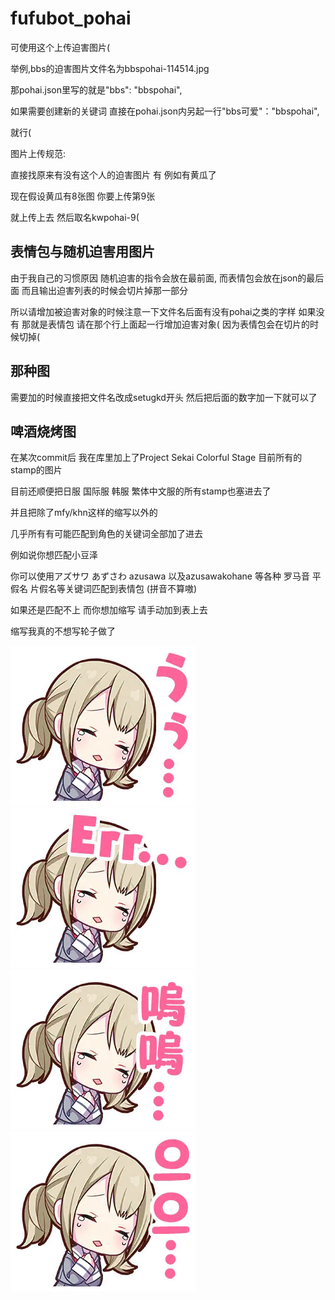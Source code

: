 # fufubot_pohai

可使用这个上传迫害图片(

举例,bbs的迫害图片文件名为bbspohai-114514.jpg

那pohai.json里写的就是"bbs": "bbspohai",

如果需要创建新的关键词 直接在pohai.json内另起一行"bbs可爱"："bbspohai",

就行(

图片上传规范:

直接找原来有没有这个人的迫害图片 有 例如有黄瓜了

现在假设黄瓜有8张图 你要上传第9张

就上传上去 然后取名kwpohai-9(


## 表情包与随机迫害用图片

由于我自己的习惯原因 随机迫害的指令会放在最前面, 而表情包会放在json的最后面 而且输出迫害列表的时候会切片掉那一部分

所以请增加被迫害对象的时候注意一下文件名后面有没有pohai之类的字样 如果没有 那就是表情包 请在那个行上面起一行增加迫害对象( 因为表情包会在切片的时候切掉(

## 那种图

需要加的时候直接把文件名改成setugkd开头 然后把后面的数字加一下就可以了

## 啤酒烧烤图

在某次commit后 我在库里加上了Project Sekai Colorful Stage 目前所有的stamp的图片

目前还顺便把日服 国际服 韩服 繁体中文服的所有stamp也塞进去了

并且把除了mfy/khn这样的缩写以外的

几乎所有有可能匹配到角色的关键词全部加了进去

例如说你想匹配小豆泽

你可以使用アズサワ あずさわ azusawa 以及azusawakohane 等各种 罗马音 平假名 片假名等关键词匹配到表情包 (拼音不算嗷)

如果还是匹配不上 而你想加缩写 请手动加到表上去

缩写我真的不想写轮子做了

![](pohai/bpjskkohane_stamp0395.png)![](pohai/bpjskkohane_stamp0395_en.png)![](pohai/bpjskkohane_stamp0395_tc.png)![](pohai/bpjskkohane_stamp0395_kr.png)

